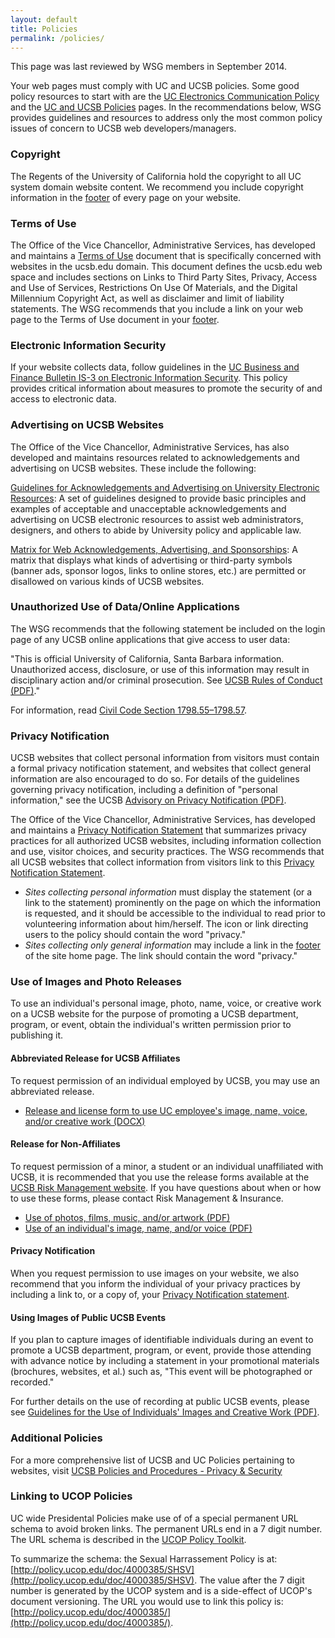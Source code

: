 ```yaml
---
layout: default
title: Policies
permalink: /policies/
---
```


This page was last reviewed by WSG members in September 2014.

Your web pages must comply with UC and UCSB policies. Some good policy
resources to start with are the
[UC Electronics Communication Policy](http://www.ucop.edu/ucophome/policies/ec/)
and the [UC and UCSB Policies](http://www.policy.ucsb.edu/) pages. In the
recommendations below, WSG provides guidelines and resources to address only
the most common policy issues of concern to UCSB web developers/managers.

### Copyright

The Regents of the University of California hold the copyright to all UC
system domain website content. We recommend you include copyright information
in the [footer](/footer/) of every page on your website.

### Terms of Use

The Office of the Vice Chancellor, Administrative Services, has developed and
maintains a [Terms of Use](http://www.policy.ucsb.edu/terms_of_use/)
document that is specifically concerned with websites in the ucsb.edu domain.
This document defines the ucsb.edu web space and includes sections on Links to
Third Party Sites, Privacy, Access and Use of Services, Restrictions On Use Of
Materials, and the Digital Millennium Copyright Act, as well as disclaimer and
limit of liability statements. The WSG recommends that you include a link on
your web page to the Terms of Use document in your [footer](/footer/).

### Electronic Information Security

If your website collects data, follow guidelines in the
[UC Business and Finance Bulletin IS-3 on Electronic Information Security](http://www.ucop.edu/ucophome/policies/bfb/is3.pdf).
This policy provides critical information about measures to promote the
security of and access to electronic data.

### Advertising on UCSB Websites

The Office of the Vice Chancellor, Administrative Services, has also developed
and maintains resources related to acknowledgements and advertising on UCSB
websites. These include the following:

[Guidelines for Acknowledgements and Advertising on University Electronic Resources](http://www.policy.ucsb.edu/policies/policy-docs/advertising-guide.pdf):
A set of guidelines designed to provide basic principles and examples of
acceptable and unacceptable acknowledgements and advertising on UCSB electronic
resources to assist web administrators, designers, and others to abide by
University policy and applicable law.

[Matrix for Web Acknowledgements, Advertising, and Sponsorships](http://www.policy.ucsb.edu/policies/advisory-docs/WebAdMatrix.pdf):
A matrix that displays what kinds of advertising or third-party symbols
(banner ads, sponsor logos, links to online stores, etc.) are permitted or
disallowed on various kinds of UCSB websites.

### Unauthorized Use of Data/Online Applications

The WSG recommends that the following statement be included on the login page
of any UCSB online applications that give access to user data:

"This is official University of California, Santa Barbara information.
Unauthorized access, disclosure, or use of this information may result in
disciplinary action and/or criminal prosecution. See
[UCSB Rules of Conduct (PDF)](http://www.ucop.edu/ucophome/policies/bfb/rmp8.html#D)."

For information, read [Civil Code Section 1798.55–1798.57](http://www.leginfo.ca.gov/cgi-bin/displaycode?section=civ&amp;group=01001-02000&amp;file=1798.55-1798.57).

### Privacy Notification

UCSB websites that collect personal information from visitors must contain a
formal privacy notification statement, and websites that collect general
information are also encouraged to do so. For details of the guidelines
governing privacy notification, including a definition of "personal
information," see the UCSB
[Advisory on Privacy Notification (PDF)](http://www.policy.ucsb.edu/policies/advisory-docs/privacy-statement-advisory.pdf).

The Office of the Vice Chancellor, Administrative Services, has developed and
maintains a [Privacy Notification Statement](http://www.policy.ucsb.edu/privacy-notification/)
that summarizes privacy practices for all authorized UCSB websites, including
information collection and use, visitor choices, and security practices. The
WSG recommends that all UCSB websites that collect information from visitors
link to this [Privacy Notification Statement](http://www.policy.ucsb.edu/privacy-notification/).

* *Sites collecting personal information* must display the statement (or a link to the statement) prominently on the page on which the information is requested, and it should be accessible to the individual to read prior to volunteering information about him/herself. The icon or link directing users to the policy should contain the word "privacy."
* *Sites collecting only general information* may include a link in the [footer](/footer/) of the site home page. The link should contain the word "privacy."

### Use of Images and Photo Releases

To use an individual's personal image, photo, name, voice, or creative work on
a UCSB website for the purpose of promoting a UCSB department, program, or
event, obtain the individual's written permission prior to publishing it.

#### Abbreviated Release for UCSB Affiliates

To request permission of an individual employed by UCSB, you may use an
abbreviated release.

* [Release and license form to use UC employee's image, name, voice, and/or creative work (DOCX)](/media/simple-photo-release.docx)

#### Release for Non-Affiliates

To request permission of a minor, a student or an individual unaffiliated with
UCSB, it is recommended that you use the release forms available at the
[UCSB Risk Management website](http://www.riskmanagement.ucsb.edu/film.htm).
If you have questions about when or how to use these forms, please contact Risk
Management & Insurance.

* [Use of photos, films, music, and/or artwork (PDF)](http://www.riskmanagement.ucsb.edu/Forms/rm/Rel_LictoUsePhoto.pdf)
* [Use of an individual's image, name, and/or voice (PDF)](http://www.riskmanagement.ucsb.edu/Forms/rm/Rel_LictoUseImage.pdf)

#### Privacy Notification

When you request permission to use images on your website, we also recommend
that you inform the individual of your privacy practices by including a link
to, or a copy of, your
[Privacy Notification statement](/#Privacy-Notification).

#### Using Images of Public UCSB Events

If you plan to capture images of identifiable individuals during an event to
promote a UCSB department, program, or event, provide those attending with
advance notice by including a statement in your promotional materials
(brochures, websites, et al.) such as, "This event will be photographed or
recorded."

For further details on the use of recording at public UCSB events, please see
[Guidelines for the Use of Individuals' Images and Creative Work (PDF)](http://policy.ucsb.edu/policies/advisory-docs/use-of-images.pdf).

### Additional Policies

For a more comprehensive list of UCSB and UC Policies pertaining to websites,
visit
[UCSB Policies and Procedures - Privacy & Security](http://www.policy.ucsb.edu/information/info-pract/security/index.php)

### Linking to UCOP Policies

UC wide Presidental Policies make use of of a special permanent URL schema to
avoid broken links. The permanent URLs end in a 7 digit number. The URL schema
is described in the
[UCOP Policy Toolkit](http://www.ucop.edu/ethics-compliance-audit-services/policy/policy-toolkit.html).

To summarize the schema: the Sexual Harrassement Policy is at:
[http://policy.ucop.edu/doc/4000385/SHSV](http://policy.ucop.edu/doc/4000385/SHSV).
The value after the 7 digit number is generated by the UCOP system and is a
side-effect of UCOP's document versioning. The URL you would use to link this
policy is: [http://policy.ucop.edu/doc/4000385/](http://policy.ucop.edu/doc/4000385/).

